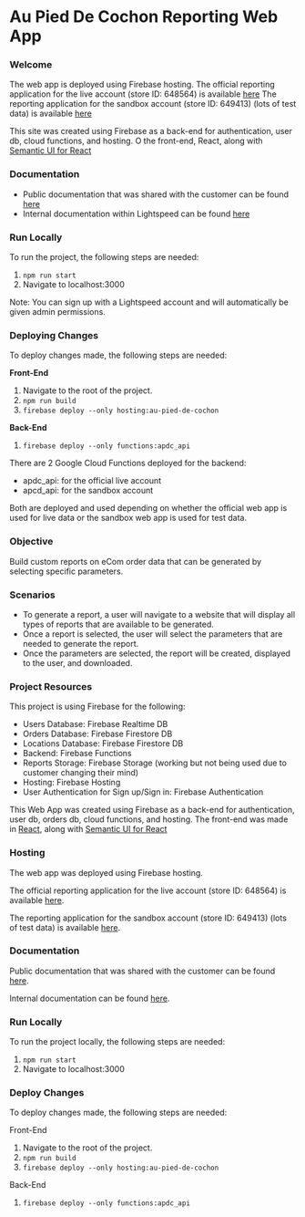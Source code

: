 # Au Pied De Cochon Reporting Web App

### Welcome

The web app is deployed using Firebase hosting.
The official reporting application for the live account (store ID: 648564) is available [here](https://au-pied-de-cochon.web.app/)
The reporting application for the sandbox account (store ID: 649413) (lots of test data) is available [here](https://ls-strategic-apis.web.app/)

This site was created using Firebase as a back-end for authentication, user db, cloud functions, and hosting. O the front-end, React, along with [Semantic UI for React](https://react.semantic-ui.com/)

### Documentation

- Public documentation that was shared with the customer can be found [here](https://docs.google.com/document/d/17zrPIYwdgGASc8qpmKXxsTRKmZQr5n6aQxYrBcooDxY/edit?usp=sharing)
- Internal documentation within Lightspeed can be found [here](https://docs.google.com/document/d/183P8aQX4IN49a6kn74GqT35Yyzi8bQklcTWX4UC9d2g/edit?usp=sharing)

### Run Locally

To run the project, the following steps are needed:

1. `npm run start`
2. Navigate to localhost:3000

Note: You can sign up with a Lightspeed account and will automatically be given admin permissions.

### Deploying Changes

To deploy changes made, the following steps are needed:

**Front-End**

1. Navigate to the root of the project.
2. `npm run build`
3. `firebase deploy --only hosting:au-pied-de-cochon`

**Back-End**

1.  `firebase deploy --only functions:apdc_api`

There are 2 Google Cloud Functions deployed for the backend:

- apdc_api: for the official live account
- apcd_api: for the sandbox account

Both are deployed and used depending on whether the official web app is used for live data or the sandbox web app is used for test data.

### Objective

Build custom reports on eCom order data that can be generated by selecting specific parameters.

### Scenarios

- To generate a report, a user will navigate to a website that will display all types of reports that are available to be generated.
- Once a report is selected, the user will select the parameters that are needed to generate the report.
- Once the parameters are selected, the report will be created, displayed to the user, and downloaded.

### Project Resources

This project is using Firebase for the following:

- Users Database: Firebase Realtime DB
- Orders Database: Firebase Firestore DB
- Locations Database: Firebase Firestore DB
- Backend: Firebase Functions
- Reports Storage: Firebase Storage (working but not being used due to customer changing their mind)
- Hosting: Firebase Hosting
- User Authentication for Sign up/Sign in: Firebase Authentication

This Web App was created using Firebase as a back-end for authentication, user db, orders db, cloud functions, and hosting. The front-end was made in [React](https://reactjs.org/), along with [Semantic UI for React](https://react.semantic-ui.com/)

### Hosting

The web app was deployed using Firebase hosting.

The official reporting application for the live account (store ID: 648564) is available [here](https://au-pied-de-cochon.web.app/).

The reporting application for the sandbox account (store ID: 649413) (lots of test data) is available [here](https://ls-strategic-apis.web.app/).

### Documentation

Public documentation that was shared with the customer can be found [here](https://docs.google.com/document/d/17zrPIYwdgGASc8qpmKXxsTRKmZQr5n6aQxYrBcooDxY/edit?usp=sharing).

Internal documentation can be found [here](https://docs.google.com/document/d/183P8aQX4IN49a6kn74GqT35Yyzi8bQklcTWX4UC9d2g/edit?usp=sharing).

### Run Locally

To run the project locally, the following steps are needed:

1. `npm run start`
2. Navigate to localhost:3000

### Deploy Changes

To deploy changes made, the following steps are needed:

Front-End

1. Navigate to the root of the project.
2. `npm run build`
3. `firebase deploy --only hosting:au-pied-de-cochon`

Back-End

1.  `firebase deploy --only functions:apdc_api`
